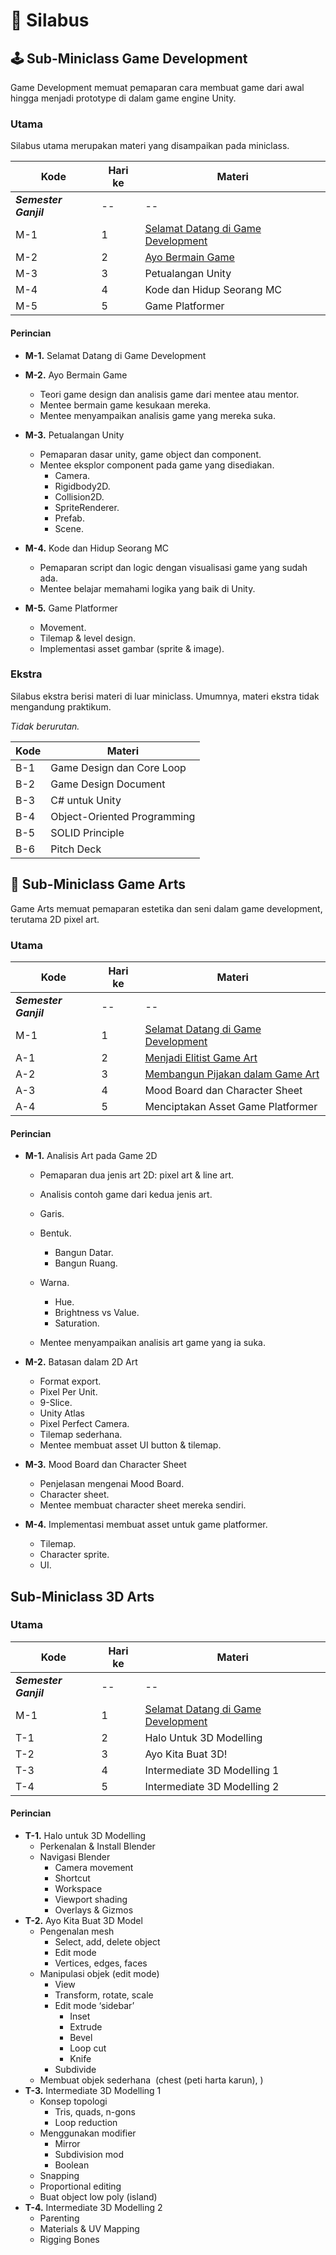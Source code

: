 # 📜 Silabus

## 🕹️ Sub-Miniclass Game Development

Game Development memuat pemaparan cara membuat game dari awal hingga menjadi prototype di dalam game engine Unity.

### Utama

Silabus utama merupakan materi yang disampaikan pada miniclass.

| Kode                  | Hari ke | Materi                                       |
| --------------------- | ------- | -------------------------------------------- |
| ***Semester Ganjil*** | --      | --                                           |
| M-1                   | 1       | [Selamat Datang di Game Development](M-1.md) |
| M-2                   | 2       | [Ayo Bermain Game](M-2.md)                   |
| M-3                   | 3       | Petualangan Unity                            |
| M-4                   | 4       | Kode dan Hidup Seorang MC                    |
| M-5                   | 5       | Game Platformer                              |

#### Perincian

- **M-1.** Selamat Datang di Game Development
	
- **M-2.** Ayo Bermain Game
	- Teori game design dan analisis game dari mentee atau mentor.
	- Mentee bermain game kesukaan mereka.
	- Mentee menyampaikan analisis game yang mereka suka.
	
- **M-3.** Petualangan Unity
	- Pemaparan dasar unity, game object dan component.
	- Mentee eksplor component pada game yang disediakan.
		- Camera.
		- Rigidbody2D.
		- Collision2D.
		- SpriteRenderer.
		- Prefab.
		- Scene.
	
- **M-4.** Kode dan Hidup Seorang MC
	- Pemaparan script dan logic dengan visualisasi game yang sudah ada.
	- Mentee belajar memahami logika yang baik di Unity.
    
- **M-5.** Game Platformer
	- Movement.
	- Tilemap & level design.
	- Implementasi asset gambar (sprite & image).
    
### Ekstra

Silabus ekstra berisi materi di luar miniclass. Umumnya, materi ekstra tidak mengandung praktikum.


*Tidak berurutan.*

| Kode | Materi                      |
| ---- | --------------------------- |
| B-1  | Game Design dan Core Loop   |
| B-2  | Game Design Document        |
| B-3  | C# untuk Unity              |
| B-4  | Object-Oriented Programming |
| B-5  | SOLID Principle             |
| B-6  | Pitch Deck                  |

## 🎨 Sub-Miniclass Game Arts

Game Arts memuat pemaparan estetika dan seni dalam game development, terutama 2D pixel art.

### Utama
  
| Kode                  | Hari ke | Materi                                       |
| --------------------- | ------- | -------------------------------------------- |
| ***Semester Ganjil*** | --      | --                                           |
| M-1                   | 1       | [Selamat Datang di Game Development](M-1.md) |
| A-1                   | 2       | [Menjadi Elitist Game Art](A-1.md)           |
| A-2                   | 3       | [Membangun Pijakan dalam Game Art](A-2.md)   |
| A-3                   | 4       | Mood Board dan Character Sheet               |
| A-4                   | 5       | Menciptakan Asset Game Platformer            |

#### Perincian

- **M-1.** Analisis Art pada Game 2D
	- Pemaparan dua jenis art 2D: pixel art & line art.
	- Analisis contoh game dari kedua jenis art.
	- Garis.
	- Bentuk.
		- Bangun Datar.
		- Bangun Ruang.
		
	- Warna.
		- Hue.
		- Brightness vs Value.
		- Saturation.
	    
	- Mentee menyampaikan analisis art game yang ia suka.
    
- **M-2.** Batasan dalam 2D Art
	- Format export.
	- Pixel Per Unit.
	- 9-Slice.
	- Unity Atlas
	- Pixel Perfect Camera.
	- Tilemap sederhana.
	- Mentee membuat asset UI button & tilemap.
    
- **M-3.** Mood Board dan Character Sheet
	- Penjelasan mengenai Mood Board.
	- Character sheet.
	- Mentee membuat character sheet mereka sendiri.
    
- **M-4.** Implementasi membuat asset untuk game platformer.
	- Tilemap.
	- Character sprite.
	- UI.
    

## Sub-Miniclass 3D Arts

### Utama

| Kode                  | Hari ke | Materi                                       |
| --------------------- | ------- | -------------------------------------------- |
| ***Semester Ganjil*** | --      | --                                           |
| M-1                   | 1       | [Selamat Datang di Game Development](M-1.md) |
| T-1                   | 2       | Halo Untuk 3D Modelling                      |
| T-2                   | 3       | Ayo Kita Buat 3D!                            |
| T-3                   | 4       | Intermediate 3D Modelling 1                  |
| T-4                   | 5       | Intermediate 3D Modelling 2                  |

#### Perincian

- **T-1.** Halo untuk 3D Modelling
    - Perkenalan & Install Blender
    - Navigasi Blender
        - Camera movement
        - Shortcut
        - Workspace
        - Viewport shading
        - Overlays & Gizmos
- **T-2.** Ayo Kita Buat 3D Model
    - Pengenalan mesh
        - Select, add, delete object
        - Edit mode
        - Vertices, edges, faces
    - Manipulasi objek (edit mode)
        - View
        - Transform, rotate, scale
        - Edit mode ‘sidebar’
            - Inset
            - Extrude
            - Bevel
            - Loop cut
            - Knife
        - Subdivide
    - Membuat objek sederhana  (chest (peti harta karun), )
- **T-3.** Intermediate 3D Modelling 1
    - Konsep topologi 
        - Tris, quads, n-gons
        - Loop reduction
    - Menggunakan modifier
        - Mirror
        - Subdivision mod
        - Boolean
    - Snapping
    - Proportional editing
    - Buat object low poly (island)
- **T-4.** Intermediate 3D Modelling 2
    - Parenting
    - Materials & UV Mapping
    - Rigging Bones
